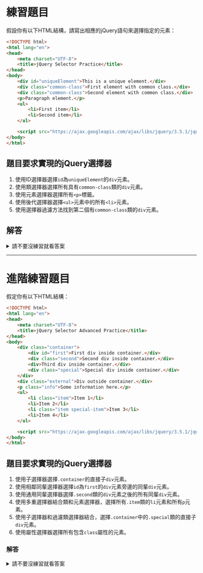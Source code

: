 # 練習題目

假設你有以下HTML結構，請寫出相應的jQuery語句來選擇指定的元素：

```html
<!DOCTYPE html>
<html lang="en">
<head>
    <meta charset="UTF-8">
    <title>jQuery Selector Practice</title>
</head>
<body>
    <div id="uniqueElement">This is a unique element.</div>
    <div class="common-class">First element with common class.</div>
    <div class="common-class">Second element with common class.</div>
    <p>Paragraph element.</p>
    <ul>
        <li>First item</li>
        <li>Second item</li>
    </ul>

    <script src="https://ajax.googleapis.com/ajax/libs/jquery/3.5.1/jquery.min.js"></script>
</body>
</html>
```

## 題目要求實現的jQuery選擇器

1. 使用ID選擇器選擇`id`為`uniqueElement`的`div`元素。
2. 使用類選擇器選擇所有具有`common-class`類的`div`元素。
3. 使用元素選擇器選擇所有`<p>`標籤。
4. 使用後代選擇器選擇`<ul>`元素中的所有`<li>`元素。
5. 使用選擇器過濾方法找到第二個有`common-class`類的`div`元素。

## 解答
<details> <summary>請不要沒練習就看答案</summary>

```javascript
// 1. 使用ID選擇器
$('#uniqueElement');

// 2. 使用類選擇器
$('.common-class');

// 3. 使用元素選擇器
$('p');

// 4. 使用後代選擇器
$('ul li');

// 5. 使用選擇器過濾方法
$('.common-class:eq(1)');
```

</details>

---------------------------  


# 進階練習題目

假定你有以下HTML結構：

```html
<!DOCTYPE html>
<html lang="en">
<head>
    <meta charset="UTF-8">
    <title>jQuery Selector Advanced Practice</title>
</head>
<body>
    <div class="container">
        <div id="first">First div inside container.</div>
        <div class="second">Second div inside container.</div>
        <div>Third div inside container.</div>
        <div class="special">Special div inside container.</div>
    </div>
    <div class="external">Div outside container.</div>
    <p class="info">Some information here.</p>
    <ul>
        <li class="item">Item 1</li>
        <li>Item 2</li>
        <li class="item special-item">Item 3</li>
        <li>Item 4</li>
    </ul>

    <script src="https://ajax.googleapis.com/ajax/libs/jquery/3.5.1/jquery.min.js"></script>
</body>
</html>
```

## 題目要求實現的jQuery選擇器

1. 使用子選擇器選擇`.container`的直接子`div`元素。
2. 使用相鄰同輩選擇器選擇`id`為`first`的`div`元素旁邊的同輩`div`元素。
3. 使用通用同輩選擇器選擇`.second`類的`div`元素之後的所有同輩`div`元素。
4. 使用多重選擇器結合類和元素選擇器，選擇所有`.item`類的`li`元素和所有`p`元素。
5. 使用子選擇器和過濾類選擇器結合，選擇`.container`中的`.special`類的直接子`div`元素。
6. 使用屬性選擇器選擇所有包含`class`屬性的元素。

### 解答
<details> <summary>請不要沒練習就看答案</summary>

```javascript
// 1. 使用子選擇器
$('.container > div');

// 2. 使用相鄰同輩選擇器
$('#first + div');

// 3. 使用通用同輩選擇器
$('.second ~ div');

// 4. 使用多重選擇器
$('li.item, p');

// 5. 使用子選擇器和過濾類選擇器結合
$('.container > .special');

// 6. 使用屬性選擇器
$('[class]');
```


</details>

